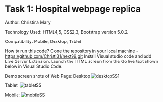 # Task 1: Hospital webpage replica
Author:
Christina Mary

Technology Used: 
HTML4,5, CSS2,3, Bootstrap version 5.0.2.

Compatibility:
Mobile, Desktop, Tablet

How to run this code?
    Clone the repository in your local machine - https://github.com/Christi31/next99.git
    Install Visual studio code and add Live Server Extension.
    Launch the HTML screen from the Go live text shown below in Visual Studio Code.
    
Demo screen shots of Web Page:
Desktop
![desktopSS1](https://user-images.githubusercontent.com/89730157/148984745-de8af08d-b329-4941-9c36-3b606932c8b1.png)

Tablet:
![tabletSS](https://user-images.githubusercontent.com/89730157/148985610-58cde98b-9c3a-4ce4-a046-2494b4655c6d.png)

Mobile:
![mobileSS](https://user-images.githubusercontent.com/89730157/148986487-e086d02e-3023-4fd3-b86b-a78cd25df9a8.png)


